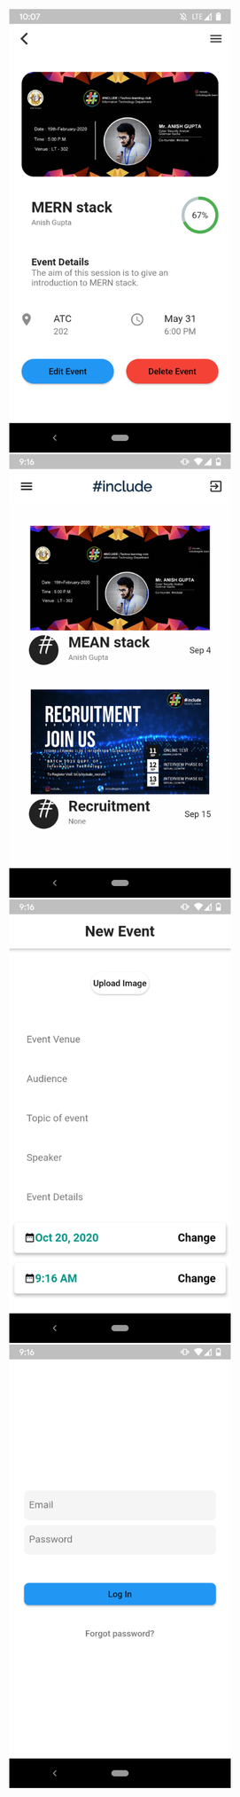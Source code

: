 <img src="https://github.com/piyushmalviya13/Club-App/blob/master/images/Screenshot_20200531-220732.png" width="400" height="800">
<br>
<img src="https://github.com/piyushmalviya13/Club-App/blob/master/images/Screenshot_20201020-091612.png" width="400" height="800">
<br>
<img src="https://github.com/piyushmalviya13/Club-App/blob/master/images/Screenshot_20201020-091619.png" width="400" height="800">
<br>
<img src="https://github.com/piyushmalviya13/Club-App/blob/master/images/Screenshot_20201020-091638.png" width="400" height="800">
